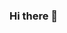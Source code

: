 ### Hi there 👋

<!--
**SaiGreeshmaAnumolu/SaiGreeshmaAnumolu** is a ✨ _special_ ✨ repository because its `README.md` (this file) appears on your GitHub profile.

Here are some ideas to get you started:

- 🔭 I worked as Software developer.
- 🌱 I’m currently learning  Developing Web Applications and Services.
- 📫 How to reach me: greeshma.yasp35@gmail.com
- 😄 Pronouns: SAI GREESHMA ANUMOLU.
- ⚡ Fun fact: I tried Cooking.
-->
